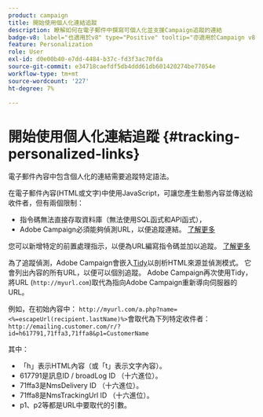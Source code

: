 ```yaml
---
product: campaign
title: 開始使用個人化連結追蹤
description: 瞭解如何在電子郵件中撰寫可個人化並支援Campaign追蹤的連結
badge-v8: label="也適用於v8" type="Positive" tooltip="亦適用於Campaign v8"
feature: Personalization
role: User
exl-id: d0e00b40-e7dd-4484-b37c-fd3f3ac70fda
source-git-commit: e34718caefdf5db4ddd61db601420274be77054e
workflow-type: tm+mt
source-wordcount: '227'
ht-degree: 7%

---
```


# 開始使用個人化連結追蹤 {#tracking-personalized-links}

電子郵件內容中包含個人化的連結需要追蹤特定語法。

在電子郵件內容(HTML或文字)中使用JavaScript，可讓您產生動態內容並傳送給收件者，但有兩個限制：

* 指令碼無法直接存取資料庫（無法使用SQL函式和API函式），
* Adobe Campaign必須能夠偵測URL，以便追蹤連結。 [了解更多](detecting-tracking-urls.md)

您可以新增特定的前置處理指示，以便為URL編寫指令碼並加以追蹤。 [了解更多](pre-processing-instructions.md)

為了追蹤偵測，Adobe Campaign會嵌入[Tidy](https://www.html-tidy.org/)以剖析HTML來源並偵測模式。 它會列出內容的所有URL，以便可以個別追蹤。 Adobe Campaign再次使用Tidy，將URL (`http://myurl.com`)取代為指向Adobe Campaign重新導向伺服器的URL。

例如，在初始內容中： `http://myurl.com/a.php?name=<%=escapeUrl(recipient.lastName)%>`會取代為下列特定收件者： `http://emailing.customer.com/r/?id=h617791,71ffa3,71ffa8&p1=CustomerName`

其中：

* 「h」表示HTML內容（或「t」表示文字內容）。
* 617791是訊息ID / broadLog ID （十六進位）。
* 71ffa3是NmsDelivery ID （十六進位）。
* 71ffa8是NmsTrackingUrl ID （十六進位）。
* p1、p2等都是URL中要取代的引數。

